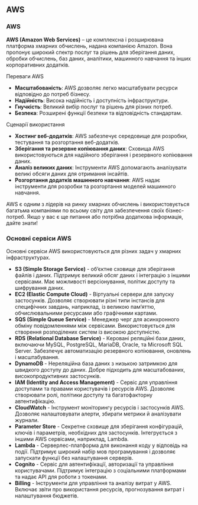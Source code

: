 ## AWS

### AWS

**AWS (Amazon Web Services)** – це комплексна і розширювана платформа хмарних обчислень, надана компанією Amazon. Вона пропонує широкий спектр послуг та рішень для зберігання даних, обробки обчислень, баз даних, аналітики, машинного навчання та інших корпоративних додатків.

Переваги AWS

- **Масштабованість**: AWS дозволяє легко масштабувати ресурси відповідно до потреб бізнесу.
- **Надійність**: Висока надійність і доступність інфраструктури.
- **Гнучкість**: Великий вибір послуг та рішень для різних потреб.
- **Безпека**: Розширені функції безпеки та відповідність стандартам.

Сценарії використання

- **Хостинг веб-додатків**: AWS забезпечує середовище для розробки, тестування та розгортання веб-додатків.
- **Зберігання та резервне копіювання даних**: Сховища AWS використовуються для надійного зберігання і резервного копіювання даних.
- **Аналіз великих даних**: Інструменти AWS допомагають аналізувати великі обсяги даних для отримання інсайтів.
- **Розгортання додатків машинного навчання**: AWS надає інструменти для розробки та розгортання моделей машинного навчання.

AWS є одним з лідерів на ринку хмарних обчислень і використовується багатьма компаніями по всьому світу для забезпечення своїх бізнес-потреб. Якщо у вас є ще питання або потрібна додаткова інформація, дайте знати!


### Основні сервіси AWS

Основні сервіси AWS використовуються для різних задач у хмарних інфраструктурах. 

- **S3 (Simple Storage Service)**  - об’єктне сховище для зберігання файлів і даних. Підтримує великий обсяг даних і інтеграцію з іншими сервісами. Має можливості версіонування, політик доступу та шифрування даних.
- **EC2 (Elastic Compute Cloud)**  - Віртуальні сервери для запуску застосунків. Дозволяє створювати різні типи інстансів для специфічних завдань, наприклад, із великою пам’яттю, обчислювальними ресурсами або графічними картами.
- **SQS (Simple Queue Service)**  - Менеджер черг для асинхронного обміну повідомленнями між сервісами. Використовується для створення розподілених систем із високою доступністю.
- **RDS (Relational Database Service)**  - Керовані реляційні бази даних, включаючи MySQL, PostgreSQL, MariaDB, Oracle, та Microsoft SQL Server. Забезпечує автоматизацію резервного копіювання, оновлень і масштабування.
- **DynamoDB**  - Нереляційна база даних з низькою затримкою для швидкого доступу до даних. Добре підходить для масштабованих, високопродуктивних застосунків.
- **IAM (Identity and Access Management)**  - Сервіс для управління доступами та правами користувачів і ресурсів AWS. Дозволяє створювати ролі, політики доступу та багатофакторну автентифікацію.
- **CloudWatch**  - Інструмент моніторингу ресурсів і застосунків AWS. Дозволяє налаштовувати алерти, збирати метрики й аналізувати журнали.
- **Parameter Store**  - Секретне сховище для зберігання конфігурацій, ключів і параметрів, необхідних для застосунків. Інтегрується з іншими AWS сервісами, наприклад, Lambda.
- **Lambda**  - Серверлес-платформа для виконання коду у відповідь на події. Підтримує широкий набір мов програмування і дозволяє запускати функції без налаштування серверів.
- **Cognito**  - Сервіс для автентифікації, авторизації та управління користувачами. Підтримує інтеграцію з соціальними платформами та надає API для роботи з токенами.
- **Billing**  - Інструменти для управління та аналізу витрат у AWS. Включає звіти про використання ресурсів, прогнозування витрат і налаштування бюджетів.
